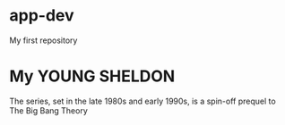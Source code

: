 # app-dev
My first repository
# My **YOUNG SHELDON**
The series, set in the late 1980s and early 1990s, is a spin-off prequel to The Big Bang Theory
